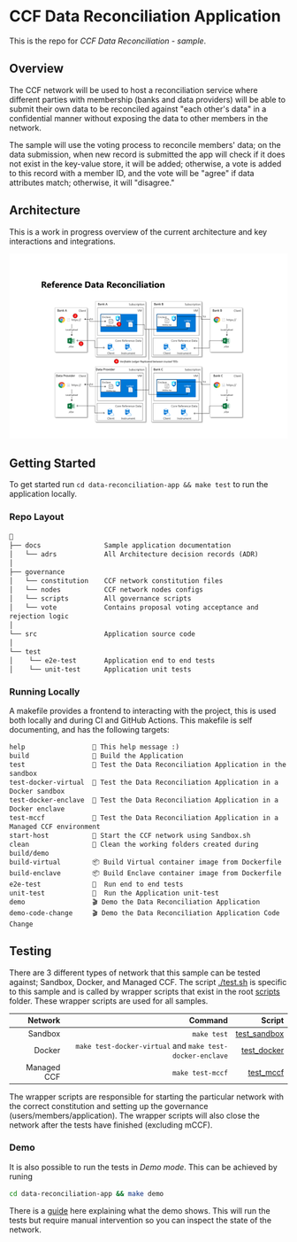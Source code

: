 # CCF Data Reconciliation Application

This is the repo for _CCF Data Reconciliation - sample_.

## Overview

The CCF network will be used to host a reconciliation service where different parties with membership (banks and data providers) will be able to submit their own data to be reconciled against "each other's data" in a confidential manner without exposing the data to other members in the network.

The sample will use the voting process to reconcile members' data; on the data submission, when new record is submitted the app will check if it does not exist in the key-value store, it will be added; otherwise, a vote is added to this record with a member ID, and the vote will be "agree" if data attributes match; otherwise, it will "disagree."

## Architecture

This is a work in progress overview of the current architecture and key interactions and integrations.

![architecture diagram](./docs/images/architecture.png)

## Getting Started

To get started run `cd data-reconciliation-app && make test` to run the application locally.

### Repo Layout

```text
📂
├── docs                Sample application documentation
│   └── adrs            All Architecture decision records (ADR)
│
├── governance
│   └── constitution    CCF network constitution files
│   └── nodes           CCF network nodes configs
│   └── scripts         All governance scripts
│   └── vote            Contains proposal voting acceptance and rejection logic
│
└── src                 Application source code
│
└── test
│    └── e2e-test       Application end to end tests
│    └── unit-test      Application unit tests
```

### Running Locally

A makefile provides a frontend to interacting with the project, this is used both locally and during CI and GitHub Actions. This makefile is self documenting, and has the following targets:

```text
help                 💬 This help message :)
build                🔨 Build the Application
test                 🧪 Test the Data Reconciliation Application in the sandbox
test-docker-virtual  🧪 Test the Data Reconciliation Application in a Docker sandbox
test-docker-enclave  🧪 Test the Data Reconciliation Application in a Docker enclave
test-mccf            🧪 Test the Data Reconciliation Application in a Managed CCF environment
start-host           🏃 Start the CCF network using Sandbox.sh
clean                🧹 Clean the working folders created during build/demo
build-virtual        📦 Build Virtual container image from Dockerfile
build-enclave        📦 Build Enclave container image from Dockerfile
e2e-test             🧪  Run end to end tests
unit-test            🧪  Run the Application unit-test
demo                 🎬 Demo the Data Reconciliation Application
demo-code-change     🎬 Demo the Data Reconciliation Application Code Change
```

## Testing

There are 3 different types of network that this sample can be tested against; Sandbox, Docker, and Managed CCF. The script [./test.sh](./test/test.sh) is specific to this sample and is called by wrapper scripts that exist in the root [scripts](../scripts/) folder. These wrapper scripts are used for all samples.

| Network | Command | Script |
| ------: | -----: | ------: |
| Sandbox |  `make test` | [test_sandbox](../scripts/test_sandbox.sh) |
| Docker | `make test-docker-virtual` and `make test-docker-enclave` | [test_docker](../scripts/test_docker.sh) |
| Managed CCF | `make test-mccf` | [test_mccf](../scripts/test_docker.sh) |

The wrapper scripts are responsible for starting the particular network with the correct constitution and setting up the governance (users/members/application). The wrapper scripts will also close the network after the tests have finished (excluding mCCF).

### Demo

It is also possible to run the tests in *Demo mode*. This can be achieved by runing
```bash
cd data-reconciliation-app && make demo
```
There is a [guide](./docs/demo-guidance.md) here explaining what the demo shows. This will run the tests but require manual intervention so you can inspect the state of the network.
